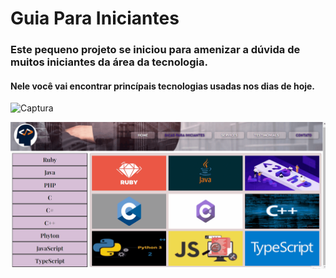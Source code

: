 <h1>Guia Para Iniciantes</h1> 
<h3>Este pequeno projeto se iniciou para amenizar a dúvida de muitos iniciantes da área da tecnologia.</h3> 
<h4>Nele você vai encontrar princípais tecnologias usadas nos dias de hoje.</h4> 

![Captura](https://user-images.githubusercontent.com/101284742/164276233-04d0ae1a-62bb-4b8f-8456-4b0981423d09.png) 

![gif](https://github.com/ROBERTOCONRADO/Guia-Para-Iniciantes/blob/main/midea/Anima%C3%A7%C3%A3o.gif)
 
